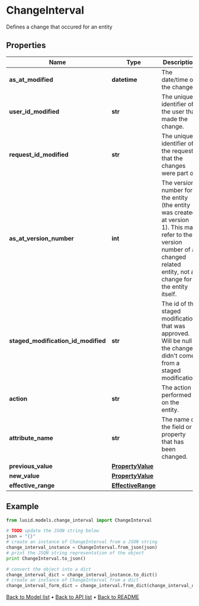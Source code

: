 # ChangeInterval

Defines a change that occured for an entity

## Properties
Name | Type | Description | Notes
------------ | ------------- | ------------- | -------------
**as_at_modified** | **datetime** | The date/time of the change. | [optional] 
**user_id_modified** | **str** | The unique identifier of the user that made the change. | [optional] 
**request_id_modified** | **str** | The unique identifier of the request that the changes were part of. | [optional] 
**as_at_version_number** | **int** | The version number for the entity (the entity was created at version 1). This may refer to the version number of a changed related entity, not a change for the entity itself. | [optional] 
**staged_modification_id_modified** | **str** | The id of the staged modification that was approved. Will be null if the change didn&#39;t come from a staged modification. | [optional] 
**action** | **str** | The action performed on the entity. | [optional] 
**attribute_name** | **str** | The name of the field or property that has been changed. | [optional] 
**previous_value** | [**PropertyValue**](PropertyValue.md) |  | [optional] 
**new_value** | [**PropertyValue**](PropertyValue.md) |  | [optional] 
**effective_range** | [**EffectiveRange**](EffectiveRange.md) |  | [optional] 

## Example

```python
from lusid.models.change_interval import ChangeInterval

# TODO update the JSON string below
json = "{}"
# create an instance of ChangeInterval from a JSON string
change_interval_instance = ChangeInterval.from_json(json)
# print the JSON string representation of the object
print ChangeInterval.to_json()

# convert the object into a dict
change_interval_dict = change_interval_instance.to_dict()
# create an instance of ChangeInterval from a dict
change_interval_form_dict = change_interval.from_dict(change_interval_dict)
```
[Back to Model list](../README.md#documentation-for-models) &#8226; [Back to API list](../README.md#documentation-for-api-endpoints) &#8226; [Back to README](../README.md)


